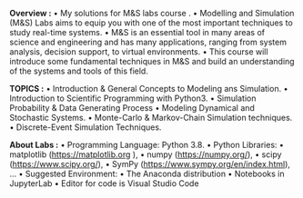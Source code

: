 **Overview :**
• My solutions for M&S labs course .
• Modelling and Simulation (M&S) Labs aims to equip you with one of the most important techniques to study real-time systems.
• M&S is an essential tool in many areas of science and engineering and has many applications, ranging from system analysis, decision support, to virtual environments.
• This course will introduce some fundamental techniques in M&S and build an understanding of the systems and tools of this field.

**TOPICS :**
• Introduction & General Concepts to Modeling ans Simulation.
• Introduction to Scientific Programming with Python3.
• Simulation Probability & Data Generating Process
• Modeling Dynamical and Stochastic Systems.
• Monte-Carlo & Markov-Chain Simulation techniques.
• Discrete-Event Simulation Techniques.

**About Labs :**
• Programming Language: Python 3.8.
• Python Libraries:
• matplotlib (https://matplotlib.org ),
• numpy (https://numpy.org/),
• scipy (https://www.scipy.org/),
• SymPy (https://www.sympy.org/en/index.html), ...
• Suggested Environment:
• The Anaconda distribution
• Notebooks in JupyterLab
• Editor for code is Visual Studio Code